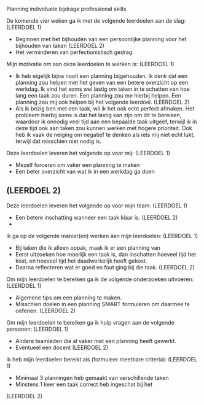 Planning individuele bijdrage professional skills

De komende vier weken ga ik met de volgende leerdoelen aan de slag:
(LEERDOEL 1) 
- Beginnen met het bijhouden van een persoonlijke planning voor het bijhouden van taken
(LEERDOEL 2) 
- Het verminderen van perfectionistisch gedrag.

Mijn motivatie om aan deze leerdoelen te werken is:
(LEERDOEL 1) 
- Ik heb eigelijk bijna nooit een planning bijgehouden. Ik denk dat een planning zou helpen met het geven van een betere overzicht op een werkdag. Ik vind het soms wel lastig om taken in te schatten van hoe lang een taak zou duren. Een planning zou me hierbij helpen. Een planning zou mij ook helpen bij het volgende leerdoel.
(LEERDOEL 2) 
- Als ik bezig ben met een taak, wil ik het ook echt perfect afmaken. Het probleem hierbij soms is dat het lastig kan zijn om dit te bereiken, waardoor ik onnodig veel tijd aan een bepaalde taak uitgeef, terwijl ik in deze tijd ook aan taken zou kunnen werken met hogere prioriteit. Ook heb ik vaak de neiging om negatief te denken als iets mij niet echt lukt, terwijl dat misschien niet nodig is.

Deze leerdoelen leveren het volgende op voor mij:
(LEERDOEL 1) 
- Mezelf forceren om vaker een planning te maken
- Een beter overzicht van wat ik in een werkdag ga doen

(LEERDOEL 2)
- 

Deze leerdoelen leveren het volgende op voor mijn team:
(LEERDOEL 1) 
- Een betere inschatting wanneer een taak klaar is.
(LEERDOEL 2) 
-

Ik ga op de volgende manier(en) werken aan mijn leerdoelen:
(LEERDOEL 1) 
- Bij taken die ik alleen oppak, maak ik er een planning van
- Eerst uitzoeken hoe moeilijk een taak is, dan inschatten hoeveel tijd het kost, en hoeveel tijd het daadwerkelijk heeft gekost.
- Daarna reflecteren wat er goed en fout ging bij die taak.
(LEERDOEL 2) 

Om mijn leerdoelen te bereiken ga ik de volgende onderzoeken uitvoeren:
(LEERDOEL 1) 
- Algemene tips om een planning te maken. 
- Misschien doelen in een planning SMART formuleren om daarmee te oefenen.
(LEERDOEL 2) 

Om mijn leerdoelen te bereiken ga ik hulp vragen aan de volgende personen:
(LEERDOEL 1) 
- Andere teamleden die al vaker met een planning heeft gewerkt.
- Eventueel een docent
(LEERDOEL 2) 

Ik heb mijn leerdoelen bereikt als (formuleer meetbare criteria):
(LEERDOEL 1) 
- Minimaal 3 planningen heb gemaakt van verschillende taken
- Minstens 1 keer een taak correct heb ingeschat bij het 

(LEERDOEL 2) 
